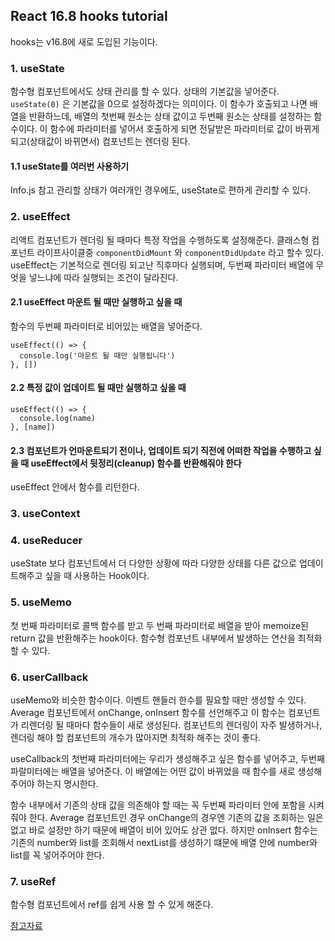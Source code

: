 ## React 16.8 hooks tutorial

hooks는 v16.8에 새로 도입된 기능이다.

### 1. useState

함수형 컴포넌트에서도 상태 관리를 할 수 있다.
상태의 기본값을 넣어준다. `useState(0)` 은 기본값을 0으로 설정하겠다는 의미이다.
이 함수가 호출되고 나면 배열을 반환하느데, 배열의 첫번째 원소는 상태 값이고 두번째 원소는 상태를 설정하는 함수이다.
이 함수에 파라미터를 넣어서 호출하게 되면 전달받은 파라미터로 값이 바뀌게 되고(상태값이 바뀌면서) 컴포넌트는 렌더링 된다.

#### 1.1 useState를 여러번 사용하기

Info.js 참고
관리할 상태가 여러개인 경우에도, useState로 편하게 관리할 수 있다.

### 2. useEffect

리액트 컴포넌트가 렌더링 될 때마다 특정 작업을 수행하도록 설정해준다. 클래스형 컴포넌트 라이프사이클중 `componentDidMount` 와 `componentDidUpdate` 라고 할수 있다.
useEffect는 기본적으로 렌더링 되고난 직후마다 실행되며, 두번째 파라미터 배열에 무엇을 넣느냐에 따라 실행되는 조건이 달라진다.

#### 2.1 useEffect 마운트 될 때만 실행하고 싶을 때

함수의 두번째 파라미터로 비어있는 배열을 넣어준다.

```
useEffect(() => {
  console.log('마운트 될 때만 실행됩니다')
}, [])
```

#### 2.2 특정 값이 업데이트 될 때만 실행하고 싶을 때

```
useEffect(() => {
  console.log(name)
}, [name])
```

#### 2.3 컴포넌트가 언마운트되기 전이나, 업데이트 되기 직전에 어떠한 작업을 수행하고 싶을 때 useEffect에서 뒷정리(cleanup) 함수를 반환해줘야 한다

useEffect 안에서 함수를 리턴한다.

### 3. useContext

### 4. useReducer

useState 보다 컴포넌트에서 더 다양한 상황에 따라 다양한 상태를 다른 값으로 업데이트해주고 싶을 때 사용하는 Hook이다.

### 5. useMemo

첫 번째 파라미터로 콜백 함수를 받고 두 번째 파라미터로 배열을 받아 memoize된 return 값을 반환해주는 hook이다.
함수형 컴포넌트 내부에서 발생하는 연산을 최적화 할 수 있다.

### 6. userCallback

useMemo와 비슷한 함수이다. 이벤트 핸들러 한수를 필요할 때만 생성할 수 있다. Average 컴포넌트에서 onChange, onInsert 함수를 선언해주고 이 함수는 컴포넌트가 리렌더링 될 때마다 함수들이 새로 생성된다. 컴포넌트의 렌더링이 자주 발생하거나, 렌더링 해야 할 컴포넌트의 개수가 많아지면 최적화 해주는 것이 좋다.

useCallback의 첫번째 파라미터에는 우리가 생성해주고 싶은 함수를 넣어주고, 두번째 파랄미터에는 배열을 넣어준다. 이 배열에는 어떤 값이 바뀌었을 때 함수를 새로 생성해주어야 하는지 명시한다.

함수 내부에서 기존의 상태 값을 의존해야 할 때는 꼭 두번째 파라미터 안에 포함을 시켜줘야 한다. Average 컴포넌트인 경우 onChange의 경우엔 기존의 값을 조회하는 일은 없고 바로 설정만 하기 때문에 배열이 비어 있어도 상관 없다. 하지만 onInsert 함수는 기존의 number와 list를 조회해서 nextList를 생성하기 떄문에 배열 안에 number와 list를 꼭 넣어주어야 한다.

### 7. useRef

함수형 컴포넌트에서 ref를 쉽게 사용 할 수 있게 해준다.

[참고자료](https://velog.io/@velopert/react-hooks)
